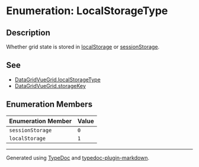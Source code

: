 # Enumeration: LocalStorageType

## Description

Whether grid state is stored in [localStorage](https://developer.mozilla.org/en-US/docs/Web/API/Window/localStorage)
or [sessionStorage](https://developer.mozilla.org/en-US/docs/Web/API/Window/sessionStorage).

## See

 - [DataGridVueGrid.localStorageType](../DataGridVueGrid/README.md)
 - [DataGridVueGrid.storageKey](../DataGridVueGrid/README.md)

## Enumeration Members

| Enumeration Member | Value |
| :------ | :------ |
| `sessionStorage` | `0` |
| `localStorage` | `1` |

***

Generated using [TypeDoc](https://typedoc.org) and [typedoc-plugin-markdown](https://typedoc-plugin-markdown.org).
